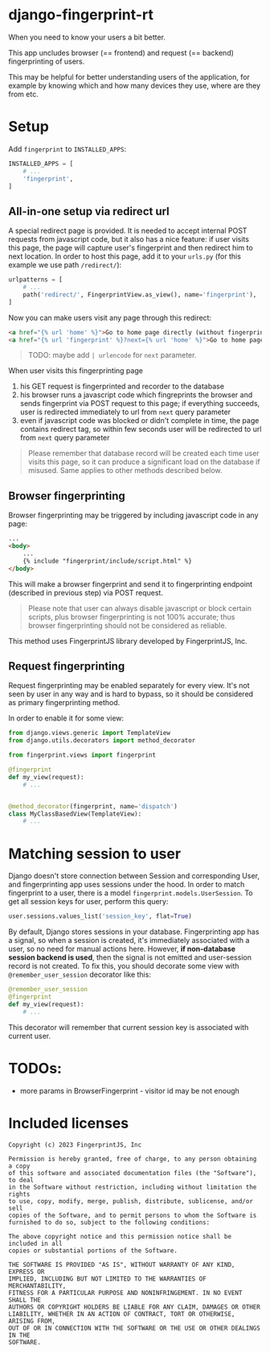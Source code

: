 # django-fingerprint-rt
When you need to know your users a bit better.

This app uncludes browser (== frontend) and request (== backend) fingerprinting of users.

This may be helpful for better understanding users of the application, for example by knowing which and how many devices they use, where are they from etc.

# Setup

Add `fingerprint` to `INSTALLED_APPS`:

```python
INSTALLED_APPS = [
    # ...
    'fingerprint',
]
```

## All-in-one setup via redirect url

A special redirect page is provided. It is needed to accept internal POST requests from javascript code, but it also has a nice feature: if user visits this page, the page will capture user's fingerprint and then redirect him to next location. In order to host this page, add it to your `urls.py` (for this example we use path `/redirect/`):

```python
urlpatterns = [
    # ...
    path('redirect/', FingerprintView.as_view(), name='fingerprint'),
]
```

Now you can make users visit any page through this redirect:

```html
<a href="{% url 'home' %}">Go to home page directly (without fingerprinting)</a>
<a href="{% url 'fingerprint' %}?next={% url 'home' %}">Go to home page through fingerprinting</a>
```

> TODO: maybe add `| urlencode` for `next` parameter.

When user visits this fingerprinting page
1) his GET request is fingerprinted and recorder to the database
2) his browser runs a javascript code which fingreprints the browser and sends fingerprint via POST request to this page; if everything succeeds, user is redirected immediately to url from `next` query parameter
3) even if javascript code was blocked or didn't complete in time, the page contains redirect tag, so within few seconds user will be redirected to url from `next` query parameter

> Please remember that database record will be created each time user visits this page, so it can produce a significant load on the database if misused. Same applies to other methods described below.

## Browser fingerprinting

Browser fingerprinting may be triggered by including javascript code in any page:

```html
...
<body>
    ...
    {% include "fingerprint/include/script.html" %}
</body>
```

This will make a browser fingerprint and send it to fingerprinting endpoint (described in previous step) via POST request.

> Please note that user can always disable javascript or block certain scripts, plus browser fingerprinting is not 100% accurate; thus browser fingerprinting should not be considered as reliable.

This method uses FingerprintJS library developed by FingerprintJS, Inc.

## Request fingerprinting

Request fingerprinting may be enabled separately for every view. It's not seen by user in any way and is hard to bypass, so it should be considered as primary fingerprinting method.

In order to enable it for some view:

```python
from django.views.generic import TemplateView
from django.utils.decorators import method_decorator

from fingerprint.views import fingerprint

@fingerprint
def my_view(request):
    # ...


@method_decorator(fingerprint, name='dispatch')
class MyClassBasedView(TemplateView):
    # ...
```

# Matching session to user

Django doesn't store connection between Session and corresponding User, and fingerprinting app uses sessions under the hood. In order to match fingerprint to a user, there is a model `fingerprint.models.UserSession`. To get all session keys for user, perform this query:

```python
user.sessions.values_list('session_key', flat=True)
```

By default, Django stores sessions in your database. Fingerprinting app has a signal, so when a session is created, it's immediately associated with a user, so no need for manual actions here. However, **if non-database session backend is used**, then the signal is not emitted and user-session record is not created. To fix this, you should decorate some view with `@remember_user_session` decorator like this:

```python
@remember_user_session
@fingerprint
def my_view(request):
    # ...
```

This decorator will remember that current session key is associated with current user.

# TODOs:

* more params in BrowserFingerprint - visitor id may be not enough

# Included licenses

```
Copyright (c) 2023 FingerprintJS, Inc

Permission is hereby granted, free of charge, to any person obtaining a copy
of this software and associated documentation files (the "Software"), to deal
in the Software without restriction, including without limitation the rights
to use, copy, modify, merge, publish, distribute, sublicense, and/or sell
copies of the Software, and to permit persons to whom the Software is
furnished to do so, subject to the following conditions:

The above copyright notice and this permission notice shall be included in all
copies or substantial portions of the Software.

THE SOFTWARE IS PROVIDED "AS IS", WITHOUT WARRANTY OF ANY KIND, EXPRESS OR
IMPLIED, INCLUDING BUT NOT LIMITED TO THE WARRANTIES OF MERCHANTABILITY,
FITNESS FOR A PARTICULAR PURPOSE AND NONINFRINGEMENT. IN NO EVENT SHALL THE
AUTHORS OR COPYRIGHT HOLDERS BE LIABLE FOR ANY CLAIM, DAMAGES OR OTHER
LIABILITY, WHETHER IN AN ACTION OF CONTRACT, TORT OR OTHERWISE, ARISING FROM,
OUT OF OR IN CONNECTION WITH THE SOFTWARE OR THE USE OR OTHER DEALINGS IN THE
SOFTWARE.
```